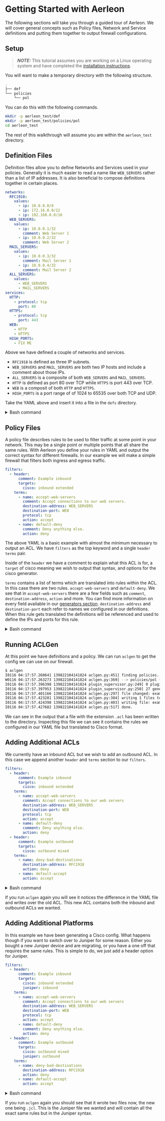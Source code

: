 # Getting Started with Aerleon

The following sections will take you through a guided tour of Aerleon. We will cover general concepts such as Policy files, Network and Service definitions and putting them together to output firewall configurations.

## Setup
> **_NOTE:_**  This tutorial assumes you are working on a Linux operating system and have completed the [installation instructions](/en/latest/user/install/).

You will want to make a temporary directory with the following structure.
```bash
.
├── def
└── policies
    └── pol
```
You can do this with the following commands.
```bash
mkdir -p aerleon_test/def
mkdir -p aerleon_test/policies/pol
cd aerleon_test
```

The rest of this walkthrough will assume you are within the `aerleon_test` directory.
## Definition Files
Definition files allow you to define Networks and Services used in your policies. Generally it is much easier to read a name like `WEB_SERVERS` rather than a list of IP addresses. It is also beneficial to compose definitions together in certain places.

```yaml
networks:
  RFC1918:
    values:
      - ip: 10.0.0.0/8
      - ip: 172.16.0.0/12
      - ip: 192.168.0.0/16
  WEB_SERVERS:
    values:
      - ip: 10.0.0.1/32
        comment: Web Server 1
      - ip: 10.0.0.2/32
        comment: Web Server 2
  MAIL_SERVERS:
    values:
      - ip: 10.0.0.3/32
        comment: Mail Server 1
      - ip: 10.0.0.4/32
        comment: Mail Server 2
  ALL_SERVERS:
    values:
      - WEB_SERVERS
      - MAIL_SERVERS
services:
  HTTP:
    - protocol: tcp
      port: 80
  HTTPS:
    - protocol: tcp
      port: 443
  WEB:
    - HTTP
    - HTTPS
  HIGH_PORTS:
    - FIX ME

```

Above we have defined a couple of networks and services.
* `RFC1918` is defined as three IP subnets.
* `WEB_SERVERS` and `MAIL_SERVERS` are both two IP hosts and include a comment about those IPs.
* `ALL_SERVERS` is a composite of both `WEB_SERVERS` and `MAIL_SERVERS`.
* `HTTP` is defined as port 80 over TCP while `HTTPS` is port 443 over TCP.
* `WEB` is a composit of both `HTTP` and `HTTPS`.
* `HIGH_PORTS` is a port range of of 1024 to 65535 over both TCP and UDP.

Take the YAML above and insert it into a file in the `defs` directory.
<details>
  <summary>Bash command</summary>

  ```bash
  $ echo "networks:
  RFC1918:
    values:
      - ip: 10.0.0.0/8
      - ip: 172.16.0.0/12
      - ip: 192.168.0.0/16
  WEB_SERVERS:
    values:
      - ip: 10.0.0.1/32
        comment: Web Server 1
      - ip: 10.0.0.2/32
        comment: Web Server 2
  MAIL_SERVERS:
    values:
      - ip: 10.0.0.3/32
        comment: Mail Server 1
      - ip: 10.0.0.4/32
        comment: Mail Server 2
  ALL_SERVERS:
    values:
      - WEB_SERVERS
      - MAIL_SERVERS
  services:
    HTTP:
      - protocol: tcp
        port: 80
    HTTPS:
      - protocol: tcp
        port: 443
    WEB:
      - HTTP
      - HTTPS
  " > def/definitions.yaml
  ```
</details>


## Policy Files
A policy file describes rules to be used to filter traffic at some point in your network. This may be a single point or multiple points that all share the same rules. With Aerleon you define your rules in YAML and output the correct syntax for different firewalls. In our example we will make a simple firewall that filters both ingress and egress traffic.

```yaml
filters:
  - header:
      comment: Example inbound
      targets:
        cisco: inbound extended
    terms:
      - name: accept-web-servers
        comment: Accept connections to our web servers.
        destination-address: WEB_SERVERS
        destination-port: WEB
        protocol: tcp
        action: accept
      - name: default-deny
        comment: Deny anything else.
        action: deny
```
The above YAML is a basic example with almost the minimum necessary to output an ACL. We have `filters` as the top keyword and a single `header` `terms` pair.

Inside of the `header` we have a comment to explain what this ACL is for, a `target` of cisco meaning we wish to output that syntax, and options for the cisco generator.

`terms` contains a list of terms which are translated into rules within the ACL. In this case there are two rules. `accept-web-servers` and `default-deny`. We see that in `accept-web-servers` there are a few fields such as `comment`, `destination-address`, `action` and more. You can find more information on every field available in our [generators section](foobar). `destination-address` and `destination-port` each refer to names we configured in our definitions. When this rule gets translated the definitions will be referenced and used to define the IPs and ports for this rule.

<details>
  <summary>Bash command</summary>

  ```bash
  $ echo "filters:
  - header:
      comment: Example inbound
      targets:
        cisco: inbound extended
    terms:
      - name: accept-web-servers
        comment: Accept connections to our web servers
        destination-address: WEB_SERVERS
        destination-port: WEB
        protocol: tcp
        action: accept
      - name: default-deny
        comment: Deny anything else.
        action: deny" > policies/pol/example.pol.yaml

  ```
</details>

## Running ACLGen

At this point we have definitions and a policy. We can run `aclgen` to get the config we can use on our firewall.

```bash
$ aclgen
I0116 04:17:57.260641 139822104141824 aclgen.py:451] finding policies...
W0116 04:17:57.263273 139822104141824 aclgen.py:369] --> policies/pol (1 pol files found)
I0116 04:17:57.396398 139822104141824 plugin_supervisor.py:249] 0 plugins active.
I0116 04:17:57.397953 139822104141824 plugin_supervisor.py:250] 27 generators registered.
I0116 04:17:57.401166 139822104141824 aclgen.py:297] file changed: example.pol.acl
I0116 04:17:57.423281 139822104141824 aclgen.py:384] writing 1 files to disk...
I0116 04:17:57.424398 139822104141824 aclgen.py:403] writing file: example.pol.acl
I0116 04:17:57.427682 139822104141824 aclgen.py:517] done.
```

We can see in the output that a file with the extension `.acl` has been written to the directory. Inspecting this file we can see it contains the rules we configured in our YAML file but translated to Cisco format.

## Adding Additional ACLs

We currently have an inbound ACL but we wish to add an outbound ACL. In this case we append another `header` and `terms` section to our `filters`.

```yaml
filters:
  - header:
      comment: Example inbound
      targets:
        cisco: inbound extended
    terms:
      - name: accept-web-servers
        comment: Accept connections to our web servers
        destination-address: WEB_SERVERS
        destination-port: WEB
        protocol: tcp
        action: accept
      - name: default-deny
        comment: Deny anything else.
        action: deny
  - header:
      comment: Example outbound
      targets:
        cisco: outbound mixed
    terms:
      - name: deny-bad-destinations
        destination-address: RFC1918
        action: deny
      - name: default-accept
        action: accept
```


<details>
  <summary>Bash command</summary>

  ```bash
  echo "filters:
  - header:
      comment: Example inbound
      targets:
        cisco: inbound extended
    terms:
      - name: accept-web-servers
        comment: Accept connections to our web servers
        destination-address: WEB_SERVERS
        destination-port: WEB
        protocol: tcp
        action: accept
      - name: default-deny
        comment: Deny anything else.
        action: deny
  - header:
      comment: Example outbound
      targets:
        cisco: outbound extended
    terms:
      - name: deny-bad-destinations
        destination-address: RFC1918
        action: deny
      - name: default-accept
        action: accept" > policies/pol/example.pol.yaml
  ```
</details>

If you run `aclgen` again you will see it notices the difference in the YAML file and writes over the old ACL. This new ACL contains both the inbound and outbound ACLs we wanted.

## Adding Additional Platforms
In this example we have been generating a Cisco config. What happens though if you want to switch over to Juniper for some reason. Either you bought a new Juniper device and are migrating, or you have a one off that requires the same rules. This is simple to do, we just add a header option for Juniper.

```yaml
filters:
  - header:
      comment: Example inbound
      targets:
        cisco: inbound extended
        juniper: inbound
    terms:
      - name: accept-web-servers
        comment: Accept connections to our web servers
        destination-address: WEB_SERVERS
        destination-port: WEB
        protocol: tcp
        action: accept
      - name: default-deny
        comment: Deny anything else.
        action: deny
  - header:
      comment: Example outbound
      targets:
        cisco: outbound mixed
        juniper: outbound
    terms:
      - name: deny-bad-destinations
        destination-address: RFC1918
        action: deny
      - name: default-accept
        action: accept
```

<details>
  <summary>Bash command</summary>

  ```bash
  echo "filters:
  - header:
      comment: Example inbound
      targets:
        cisco: inbound extended
        juniper: inbound
    terms:
      - name: accept-web-servers
        comment: Accept connections to our web servers
        destination-address: WEB_SERVERS
        destination-port: WEB
        protocol: tcp
        action: accept
      - name: default-deny
        comment: Deny anything else.
        action: deny
  - header:
      comment: Example outbound
      targets:
        cisco: outbound mixed
        juniper: outbound
    terms:
      - name: deny-bad-destinations
        destination-address: RFC1918
        action: deny
      - name: default-accept
        action: accept" > policies/pol/example.pol.yaml
  ```
</details>

If you run `aclgen` again you should see that it wrote two files now, the new one being `.jcl`. This is the Juniper file we wanted and will contain all the exact same rules but in the Juniper syntax.